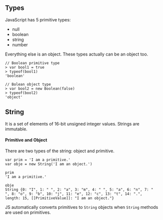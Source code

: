 ## Types

JavaScript has 5 primitive types:
- null
- boolean
- string
- number

Everything else is an object. These types actually can be an object too.

```
// Boolean primitive type
> var bool1 = true
> typeof(bool1)
'boolean'

// Bolean object type
> var bool2 = new Boolean(false)
> typeof(bool2)
'object'
```

## String
It is a set of elements of 16-bit unsigned integer values. Strings are immutable.

#### Primitive and Object
There are two types of the string: object and primitive.

```
var prim = 'I am a primitive.'
var obje = new String('I am an object.')

prim
'I am a primitive.'

obje
String {0: "I", 1: " ", 2: "a", 3: "m", 4: " ", 5: "a", 6: "n", 7: " ", 8: "o", 9: "b", 10: "j", 11: "e", 12: "c", 13: "t", 14: ".", length: 15, [[PrimitiveValue]]: "I am an object."}
```

JS automatically converts primitives to `String` objects when `String` methods are used on primitives.